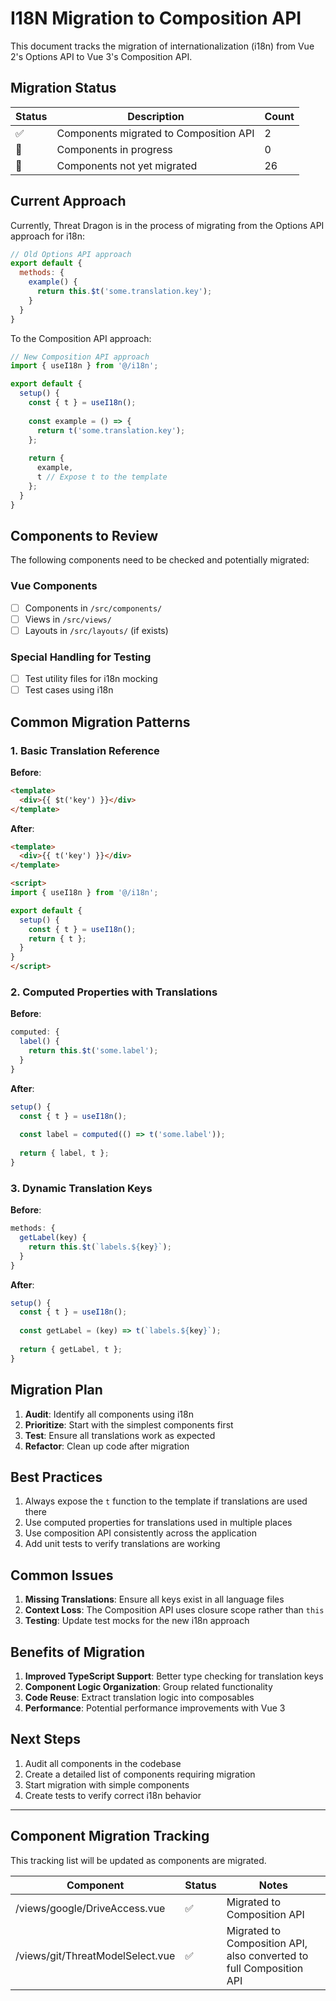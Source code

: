 # I18N Migration to Composition API

This document tracks the migration of internationalization (i18n) from Vue 2's Options API to Vue 3's Composition API.

## Migration Status

| Status | Description | Count |
|--------|-------------|-------|
| ✅ | Components migrated to Composition API | 2 |
| 🔄 | Components in progress | 0 |
| 📝 | Components not yet migrated | 26 |

## Current Approach

Currently, Threat Dragon is in the process of migrating from the Options API approach for i18n:

```javascript
// Old Options API approach
export default {
  methods: {
    example() {
      return this.$t('some.translation.key');
    }
  }
}
```

To the Composition API approach:

```javascript
// New Composition API approach
import { useI18n } from '@/i18n';

export default {
  setup() {
    const { t } = useI18n();
    
    const example = () => {
      return t('some.translation.key');
    };
    
    return {
      example,
      t // Expose t to the template
    };
  }
}
```

## Components to Review

The following components need to be checked and potentially migrated:

### Vue Components

- [ ] Components in `/src/components/`
- [ ] Views in `/src/views/`
- [ ] Layouts in `/src/layouts/` (if exists)

### Special Handling for Testing

- [ ] Test utility files for i18n mocking
- [ ] Test cases using i18n

## Common Migration Patterns

### 1. Basic Translation Reference

**Before**:
```html
<template>
  <div>{{ $t('key') }}</div>
</template>
```

**After**:
```html
<template>
  <div>{{ t('key') }}</div>
</template>

<script>
import { useI18n } from '@/i18n';

export default {
  setup() {
    const { t } = useI18n();
    return { t };
  }
}
</script>
```

### 2. Computed Properties with Translations

**Before**:
```javascript
computed: {
  label() {
    return this.$t('some.label');
  }
}
```

**After**:
```javascript
setup() {
  const { t } = useI18n();
  
  const label = computed(() => t('some.label'));
  
  return { label, t };
}
```

### 3. Dynamic Translation Keys

**Before**:
```javascript
methods: {
  getLabel(key) {
    return this.$t(`labels.${key}`);
  }
}
```

**After**:
```javascript
setup() {
  const { t } = useI18n();
  
  const getLabel = (key) => t(`labels.${key}`);
  
  return { getLabel, t };
}
```

## Migration Plan

1. **Audit**: Identify all components using i18n
2. **Prioritize**: Start with the simplest components first
3. **Test**: Ensure all translations work as expected
4. **Refactor**: Clean up code after migration

## Best Practices

1. Always expose the `t` function to the template if translations are used there
2. Use computed properties for translations used in multiple places
3. Use composition API consistently across the application
4. Add unit tests to verify translations are working

## Common Issues

1. **Missing Translations**: Ensure all keys exist in all language files
2. **Context Loss**: The Composition API uses closure scope rather than `this`
3. **Testing**: Update test mocks for the new i18n approach

## Benefits of Migration

1. **Improved TypeScript Support**: Better type checking for translation keys
2. **Component Logic Organization**: Group related functionality
3. **Code Reuse**: Extract translation logic into composables
4. **Performance**: Potential performance improvements with Vue 3

## Next Steps

1. Audit all components in the codebase
2. Create a detailed list of components requiring migration
3. Start migration with simple components
4. Create tests to verify correct i18n behavior

---

## Component Migration Tracking

This tracking list will be updated as components are migrated.

| Component | Status | Notes |
|-----------|--------|-------|
| /views/google/DriveAccess.vue | ✅ | Migrated to Composition API |
| /views/git/ThreatModelSelect.vue | ✅ | Migrated to Composition API, also converted to full Composition API |